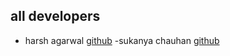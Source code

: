 ## all developers

- harsh agarwal [github](https://github.com/harsh-100/)
-sukanya chauhan [github](https://github.com/ErSukanyaChauhan/)